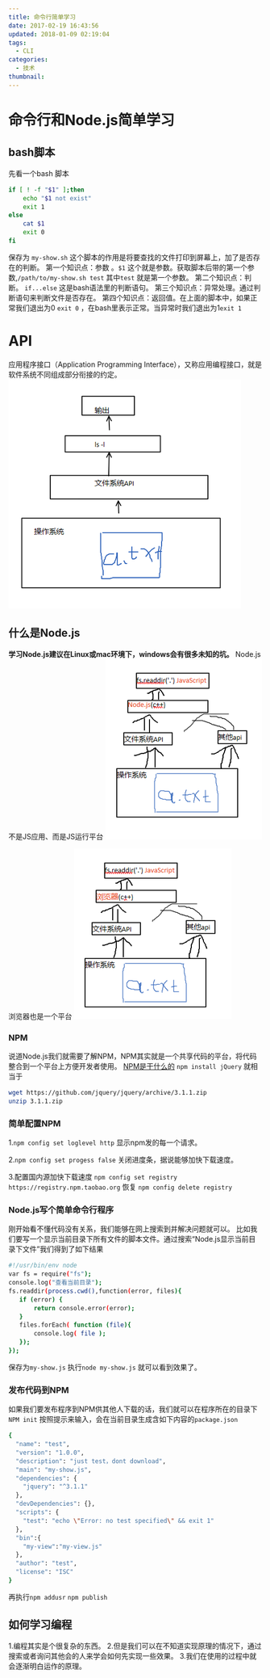 ```yaml
---
title: 命令行简单学习
date: 2017-02-19 16:43:56
updated: 2018-01-09 02:19:04
tags: 
  - CLI
categories:
  - 技术
thumbnail:
---
```

# 命令行和Node.js简单学习

## bash脚本
先看一个bash 脚本
```bash
if [ ! -f "$1" ];then
    echo "$1 not exist"
    exit 1
else
    cat $1
    exit 0
fi
```
保存为 `my-show.sh` 
这个脚本的作用是将要查找的文件打印到屏幕上，加了是否存在的判断。
第一个知识点：参数 。`$1` 这个就是参数。获取脚本后带的第一个参数,`/path/to/my-show.sh test` 其中`test` 就是第一个参数。
第二个知识点：判断。 `if...else` 这是bash语法里的判断语句。
第三个知识点：异常处理。通过判断语句来判断文件是否存在。
第四个知识点：返回值。在上面的脚本中，如果正常我们退出为0 `exit 0` ，在bash里表示正常。当异常时我们退出为1`exit 1` 

# API

应用程序接口（Application Programming Interface），又称应用编程接口，就是软件系统不同组成部分衔接的约定。
![](https://raw.githubusercontent.com/gl09025/blog/master/images/%E7%B3%BB%E7%BB%9FAPI.png)

## 什么是Node.js

**学习Node.js建议在Linux或mac环境下，windows会有很多未知的坑。**
Node.js不是JS应用、而是JS运行平台
![](https://raw.githubusercontent.com/gl09025/blog/master/images/Node.jsAPI.png)

浏览器也是一个平台
![](https://raw.githubusercontent.com/gl09025/blog/master/images/%E6%B5%8F%E8%A7%88%E5%99%A8API.png)

### NPM

说道Node.js我们就需要了解NPM，NPM其实就是一个共享代码的平台，将代码整合到一个平台上方便开发者使用。 [NPM是干什么的](https://zhuanlan.zhihu.com/p/24357770)
`npm install jQuery`
就相当于

```bash
wget https://github.com/jquery/jquery/archive/3.1.1.zip
unzip 3.1.1.zip
```

### 简单配置NPM

1.`npm config set loglevel http` 显示npm发的每一个请求。

2.`npm config set progess false` 关闭进度条，据说能够加快下载速度。

3.配置国内源加快下载速度 `npm config set registry https://registry.npm.taobao.org` 恢复 `npm config delete registry`


### Node.js写个简单命令行程序

刚开始看不懂代码没有关系，我们能够在网上搜索到并解决问题就可以。
比如我们要写一个显示当前目录下所有文件的脚本文件。通过搜索“Node.js显示当前目录下文件”我们得到了如下结果
```bash
#!/usr/bin/env node
var fs = require("fs");
console.log("查看当前目录");
fs.readdir(process.cwd(),function(error, files){
   if (error) {
       return console.error(error);
   }
   files.forEach( function (file){
       console.log( file );
   });
});
```
保存为`my-show.js` 执行`node my-show.js` 就可以看到效果了。

### 发布代码到NPM

如果我们要发布程序到NPM供其他人下载的话，我们就可以在程序所在的目录下`NPM init` 按照提示来输入，会在当前目录生成含如下内容的`package.json` 
```bash
{
  "name": "test",
  "version": "1.0.0",
  "description": "just test，dont download",
  "main": "my-show.js",
  "dependencies": {
    "jquery": "^3.1.1"
  },
  "devDependencies": {},
  "scripts": {
    "test": "echo \"Error: no test specified\" && exit 1"
  },
  "bin":{
    "my-view":"my-view.js"
  },
  "author": "test",
  "license": "ISC"
}
```
再执行`npm addusr` `npm publish` 

## 如何学习编程

1.编程其实是个很复杂的东西。
2.但是我们可以在不知道实现原理的情况下，通过搜索或者询问其他会的人来学会如何先实现一些效果。
3.我们在使用的过程中就会逐渐明白运作的原理。
